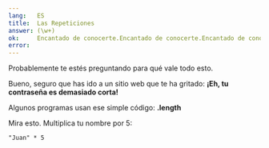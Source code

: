 ```yaml
---
lang:   ES
title:  Las Repeticiones
answer: (\w+)
ok:     Encantado de conocerte.Encantado de conocerte.Encantado de conocerte.
error:  
---
```


Probablemente te estés preguntando para qué vale todo esto.

Bueno, seguro que has ido a un sitio web que te ha gritado: __¡Eh, tu contraseña es demasiado corta!__

Algunos programas usan ese simple código: __.length__

Mira esto. Multiplica tu nombre por 5:

    "Juan" * 5
